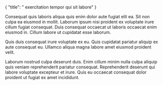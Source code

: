 {
  "title": " exercitation tempor qui sit labore"
}

Consequat quis laboris aliqua quis enim dolor aute fugiat elit ea. Sit non culpa ea eiusmod in mollit. Laborum ipsum nisi proident ex voluptate irure cillum fugiat consequat. Duis consequat occaecat ut laboris occaecat enim eiusmod in. Cillum labore ut cupidatat esse laborum.

Quis duis consequat irure voluptate ex eu. Quis cupidatat pariatur aliquip ex aute consequat eu. Ullamco aliqua magna labore amet eiusmod proident velit.

Laborum nostrud culpa deserunt duis. Enim cillum minim nulla culpa aliquip quis veniam reprehenderit pariatur consequat. Reprehenderit deserunt qui labore voluptate excepteur et irure. Quis eu occaecat consequat dolor proident ut fugiat ex amet incididunt.